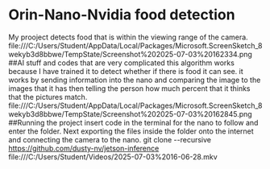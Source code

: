 # Orin-Nano-Nvidia food detection
My prooject detects food that is within the viewing range of the camera.
file:///C:/Users/Student/AppData/Local/Packages/Microsoft.ScreenSketch_8wekyb3d8bbwe/TempState/Screenshot%202025-07-03%20162334.png 
##AI stuff and codes that are very complicated
this algorithm works because I have trained it to detect whether if there is food it can see. it works by sending information into the nano and comparing the image to the images that it has then telling the person how much percent that it thinks that the pictures match.
file:///C:/Users/Student/AppData/Local/Packages/Microsoft.ScreenSketch_8wekyb3d8bbwe/TempState/Screenshot%202025-07-03%20162845.png
##Running the project
insert code in the terminal for the nano to follow and enter the folder. Next exporting the files inside the folder onto the internet and connecting the camera to the nano.
git clone --recursive https://github.com/dusty-nv/jetson-inference
file:///C:/Users/Student/Videos/2025-07-03%2016-06-28.mkv

